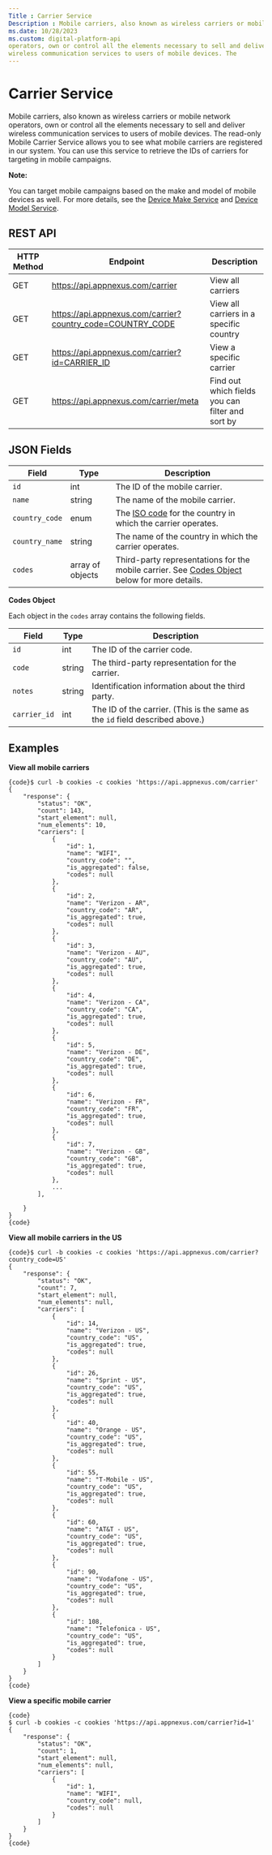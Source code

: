 ```yaml
---
Title : Carrier Service
Description : Mobile carriers, also known as wireless carriers or mobile network
ms.date: 10/28/2023
ms.custom: digital-platform-api
operators, own or control all the elements necessary to sell and deliver
wireless communication services to users of mobile devices. The
---
```



# Carrier Service



Mobile carriers, also known as wireless carriers or mobile network
operators, own or control all the elements necessary to sell and deliver
wireless communication services to users of mobile devices. The
read-only Mobile Carrier Service allows you to see what mobile carriers
are registered in our system. You can use this service to retrieve the
IDs of carriers for targeting in mobile campaigns.



<b>Note:</b>

You can target mobile campaigns based on the make and model of mobile
devices as well. For more details, see the <a
href="device-make-service.md"
class="xref" target="_blank">Device Make Service</a> and <a
href="device-model-service.md"
class="xref" target="_blank">Device Model Service</a>.





## REST API

<table class="table">
<thead class="thead">
<tr class="header row">
<th id="ID-000004db__entry__1" class="entry colsep-1 rowsep-1">HTTP
Method</th>
<th id="ID-000004db__entry__2"
class="entry colsep-1 rowsep-1">Endpoint</th>
<th id="ID-000004db__entry__3"
class="entry colsep-1 rowsep-1">Description</th>
</tr>
</thead>
<tbody class="tbody">
<tr class="odd row">
<td class="entry colsep-1 rowsep-1"
headers="ID-000004db__entry__1">GET</td>
<td class="entry colsep-1 rowsep-1" headers="ID-000004db__entry__2"><a
href="https://api.appnexus.com/carrier" class="xref"
target="_blank">https://api.<span
class="ph">appnexus.com/carrier</a></td>
<td class="entry colsep-1 rowsep-1" headers="ID-000004db__entry__3">View
all carriers</td>
</tr>
<tr class="even row">
<td class="entry colsep-1 rowsep-1"
headers="ID-000004db__entry__1">GET</td>
<td class="entry colsep-1 rowsep-1" headers="ID-000004db__entry__2"><a
href="https://api.appnexus.com/carrier?country_code=COUNTRY_CODE"
class="xref" target="_blank">https://api.<span
class="ph">appnexus.com/carrier?country_code=COUNTRY_CODE</a></td>
<td class="entry colsep-1 rowsep-1" headers="ID-000004db__entry__3">View
all carriers in a specific country</td>
</tr>
<tr class="odd row">
<td class="entry colsep-1 rowsep-1"
headers="ID-000004db__entry__1">GET</td>
<td class="entry colsep-1 rowsep-1" headers="ID-000004db__entry__2"><a
href="https://api.appnexus.com/carrier?id=CARRIER_ID" class="xref"
target="_blank">https://api.<span
class="ph">appnexus.com/carrier?id=CARRIER_ID</a></td>
<td class="entry colsep-1 rowsep-1" headers="ID-000004db__entry__3">View
a specific carrier</td>
</tr>
<tr class="even row">
<td class="entry colsep-1 rowsep-1"
headers="ID-000004db__entry__1">GET</td>
<td class="entry colsep-1 rowsep-1" headers="ID-000004db__entry__2"><a
href="https://api.appnexus.com/carrier/meta" class="xref"
target="_blank">https://api.<span
class="ph">appnexus.com/carrier/meta</a></td>
<td class="entry colsep-1 rowsep-1" headers="ID-000004db__entry__3">Find
out which fields you can filter and sort by</td>
</tr>
</tbody>
</table>





##  JSON Fields

<table class="table">
<thead class="thead">
<tr class="header row">
<th id="ID-000004db__entry__16"
class="entry colsep-1 rowsep-1">Field</th>
<th id="ID-000004db__entry__17"
class="entry colsep-1 rowsep-1">Type</th>
<th id="ID-000004db__entry__18"
class="entry colsep-1 rowsep-1">Description</th>
</tr>
</thead>
<tbody class="tbody">
<tr class="odd row">
<td class="entry colsep-1 rowsep-1"
headers="ID-000004db__entry__16"><code class="ph codeph">id</code></td>
<td class="entry colsep-1 rowsep-1"
headers="ID-000004db__entry__17">int</td>
<td class="entry colsep-1 rowsep-1" headers="ID-000004db__entry__18">The
ID of the mobile carrier.</td>
</tr>
<tr class="even row">
<td class="entry colsep-1 rowsep-1"
headers="ID-000004db__entry__16"><code
class="ph codeph">name</code></td>
<td class="entry colsep-1 rowsep-1"
headers="ID-000004db__entry__17">string</td>
<td class="entry colsep-1 rowsep-1" headers="ID-000004db__entry__18">The
name of the mobile carrier.</td>
</tr>
<tr class="odd row">
<td class="entry colsep-1 rowsep-1"
headers="ID-000004db__entry__16"><code
class="ph codeph">country_code</code></td>
<td class="entry colsep-1 rowsep-1"
headers="ID-000004db__entry__17">enum</td>
<td class="entry colsep-1 rowsep-1" headers="ID-000004db__entry__18">The
<a href="https://www.maxmind.com/en/iso3166" class="xref"
target="_blank">ISO code</a> for the country in which the carrier
operates.</td>
</tr>
<tr class="even row">
<td class="entry colsep-1 rowsep-1"
headers="ID-000004db__entry__16"><code
class="ph codeph">country_name</code></td>
<td class="entry colsep-1 rowsep-1"
headers="ID-000004db__entry__17">string</td>
<td class="entry colsep-1 rowsep-1" headers="ID-000004db__entry__18">The
name of the country in which the carrier operates.</td>
</tr>
<tr class="odd row">
<td class="entry colsep-1 rowsep-1"
headers="ID-000004db__entry__16"><code
class="ph codeph">codes</code></td>
<td class="entry colsep-1 rowsep-1"
headers="ID-000004db__entry__17">array of objects</td>
<td class="entry colsep-1 rowsep-1"
headers="ID-000004db__entry__18">Third-party representations for the
mobile carrier. See <a href="carrier-service.md#ID-000004db__codes"
class="xref">Codes Object</a> below for more details.</td>
</tr>
</tbody>
</table>

**Codes Object**

Each object in the `codes` array contains the following fields.

<table class="table">
<thead class="thead">
<tr class="header row">
<th id="ID-000004db__entry__34"
class="entry colsep-1 rowsep-1">Field</th>
<th id="ID-000004db__entry__35"
class="entry colsep-1 rowsep-1">Type</th>
<th id="ID-000004db__entry__36"
class="entry colsep-1 rowsep-1">Description</th>
</tr>
</thead>
<tbody class="tbody">
<tr class="odd row">
<td class="entry colsep-1 rowsep-1"
headers="ID-000004db__entry__34"><code class="ph codeph">id</code></td>
<td class="entry colsep-1 rowsep-1"
headers="ID-000004db__entry__35">int</td>
<td class="entry colsep-1 rowsep-1" headers="ID-000004db__entry__36">The
ID of the carrier code.</td>
</tr>
<tr class="even row">
<td class="entry colsep-1 rowsep-1"
headers="ID-000004db__entry__34"><code
class="ph codeph">code</code></td>
<td class="entry colsep-1 rowsep-1"
headers="ID-000004db__entry__35">string</td>
<td class="entry colsep-1 rowsep-1" headers="ID-000004db__entry__36">The
third-party representation for the carrier.</td>
</tr>
<tr class="odd row">
<td class="entry colsep-1 rowsep-1"
headers="ID-000004db__entry__34"><code
class="ph codeph">notes</code></td>
<td class="entry colsep-1 rowsep-1"
headers="ID-000004db__entry__35">string</td>
<td class="entry colsep-1 rowsep-1"
headers="ID-000004db__entry__36">Identification information about the
third party.</td>
</tr>
<tr class="even row">
<td class="entry colsep-1 rowsep-1"
headers="ID-000004db__entry__34"><code
class="ph codeph">carrier_id</code></td>
<td class="entry colsep-1 rowsep-1"
headers="ID-000004db__entry__35">int</td>
<td class="entry colsep-1 rowsep-1" headers="ID-000004db__entry__36">The
ID of the carrier. (This is the same as the <code
class="ph codeph">id</code> field described above.)</td>
</tr>
</tbody>
</table>





## Examples

**View all mobile carriers**

``` pre
{code}$ curl -b cookies -c cookies 'https://api.appnexus.com/carrier'
{
    "response": {
        "status": "OK",
        "count": 143,
        "start_element": null,
        "num_elements": 10,
        "carriers": [
            {
                "id": 1,
                "name": "WIFI",
                "country_code": "",
                "is_aggregated": false,
                "codes": null
            },
            {
                "id": 2,
                "name": "Verizon - AR",
                "country_code": "AR",
                "is_aggregated": true,
                "codes": null
            },
            {
                "id": 3,
                "name": "Verizon - AU",
                "country_code": "AU",
                "is_aggregated": true,
                "codes": null
            },
            {
                "id": 4,
                "name": "Verizon - CA",
                "country_code": "CA",
                "is_aggregated": true,
                "codes": null
            },
            {
                "id": 5,
                "name": "Verizon - DE",
                "country_code": "DE",
                "is_aggregated": true,
                "codes": null
            },
            {
                "id": 6,
                "name": "Verizon - FR",
                "country_code": "FR",
                "is_aggregated": true,
                "codes": null
            },
            {
                "id": 7,
                "name": "Verizon - GB",
                "country_code": "GB",
                "is_aggregated": true,
                "codes": null
            },
            ...
        ],
        
    }
}
{code}
```

**View all mobile carriers in the US**

``` pre
{code}$ curl -b cookies -c cookies 'https://api.appnexus.com/carrier?country_code=US'
{
    "response": {
        "status": "OK",
        "count": 7,
        "start_element": null,
        "num_elements": null,
        "carriers": [
            {
                "id": 14,
                "name": "Verizon - US",
                "country_code": "US",
                "is_aggregated": true,
                "codes": null
            },
            {
                "id": 26,
                "name": "Sprint - US",
                "country_code": "US",
                "is_aggregated": true,
                "codes": null
            },
            {
                "id": 40,
                "name": "Orange - US",
                "country_code": "US",
                "is_aggregated": true,
                "codes": null
            },
            {
                "id": 55,
                "name": "T-Mobile - US",
                "country_code": "US",
                "is_aggregated": true,
                "codes": null
            },
            {
                "id": 60,
                "name": "AT&T - US",
                "country_code": "US",
                "is_aggregated": true,
                "codes": null
            },
            {
                "id": 90,
                "name": "Vodafone - US",
                "country_code": "US",
                "is_aggregated": true,
                "codes": null
            },
            {
                "id": 108,
                "name": "Telefonica - US",
                "country_code": "US",
                "is_aggregated": true,
                "codes": null
            }
        ]
    }
}
{code}
```

**View a specific mobile carrier**

``` pre
{code}
$ curl -b cookies -c cookies 'https://api.appnexus.com/carrier?id=1'
{
    "response": {
        "status": "OK",
        "count": 1,
        "start_element": null,
        "num_elements": null,
        "carriers": [
            {
                "id": 1,
                "name": "WIFI",
                "country_code": null,
                "codes": null
            }
        ]
    }
}
{code}
```






